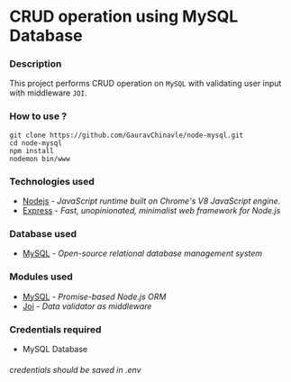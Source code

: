 # CRUD operation using MySQL Database

### Description
This project performs CRUD operation on `MySQL` with validating user input with middleware `JOI`.

### How to use ?
  ```
  git clone https://github.com/GauravChinavle/node-mysql.git
  cd node-mysql
  npm install
  nodemon bin/www
  ```

### Technologies used
- [Nodejs](https://nodejs.org/en/) - _JavaScript runtime built on Chrome's V8 JavaScript engine._
- [Express](https://expressjs.com/) - _Fast, unopinionated, minimalist web framework for Node.js_

### Database used
- [MySQL](https://www.mysql.com/) -  _Open-source relational database management system_

### Modules used
- [MySQL](https://www.npmjs.com/package/mysql/) -  _Promise-based Node.js ORM_
- [Joi](https://www.npmjs.com/package/joi) - _Data validator as middleware_

### Credentials required
- MySQL Database
###### _credentials should be saved in .env_
